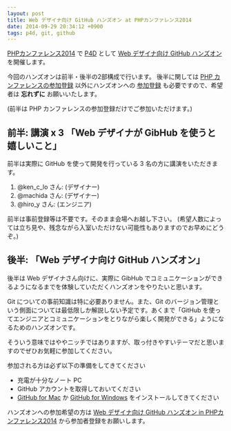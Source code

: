 ```yaml
---
layout: post
title: Web デザイナ向け GitHub ハンズオン at PHPカンファレンス2014
date: 2014-09-29 20:34:12 +0900
tags: p4d, git, github
---
```


[PHPカンファレンス2014](http://phpcon.php.gr.jp/w/2014/) で [P4D](http://prog4designer.github.io) として [Web デザイナ向け GitHub ハンズオン](https://joind.in/talk/view/12049) を開催します。

今回のハンズオンは前半・後半の2部構成で行います。
後半に関しては [PHP カンファレンスの参加登録](http://phpcon.doorkeeper.jp/events/15532) 以外にハンズオンへの [参加登録](http://p4d.connpass.com/event/9091/) も必要ですので、希望者は **忘れずに** お願いいたします。

(前半は PHP カンファレンスの参加登録だけでご参加いただけます。)


## 前半: 講演 x 3 「Web デザイナが GibHub を使うと嬉しいこと」

前半は実際に GitHub を使って開発を行っている 3 名の方に講演をいただきます。

1. @ken\_c\_lo さん: (デザイナー)
1. @machida さん: (デザイナー)
1. @hiro_y さん: (エンジニア)

前半は事前登録等は不要です。そのまま会場へお越し下さい。
(希望人数によっては立ち見や、残念ながら入室いただけない可能性もありますのでお早めにどうぞ。)


## 後半: 「Web デザイナ向け GitHub ハンズオン」

後半は Web デザイナさん向けに、実際に GibHub でコミュニケーションができるようになるまでを体験していただくハンズオンをやりたいと思います。

Git についての事前知識は特に必要ありません。また、Git のバージョン管理という側面については最低限しか解説しない予定です。あくまで「GitHub を使ってエンジニアとコミュニケーションをとりながら楽しく開発ができる」ようになるためのハンズオンです。

そういう意味ではややニッチではありますが、取っ付きやすいテーマだと思いますのでぜひお気軽に参加してください。

参加される方は必ず以下の準備をしてきてください

- 充電が十分なノート PC
- GitHub アカウントを取得しておいてください
- [GitHub for Mac](https://mac.github.com/) か [GitHub for Windows](https://windows.github.com/) をインストールしてきてください

ハンズオンへの参加希望の方は [Web デザイナ向け GitHub ハンズオン in PHPカンファレンス2014](http://p4d.connpass.com/event/9091/) から参加者登録をお願いします。
